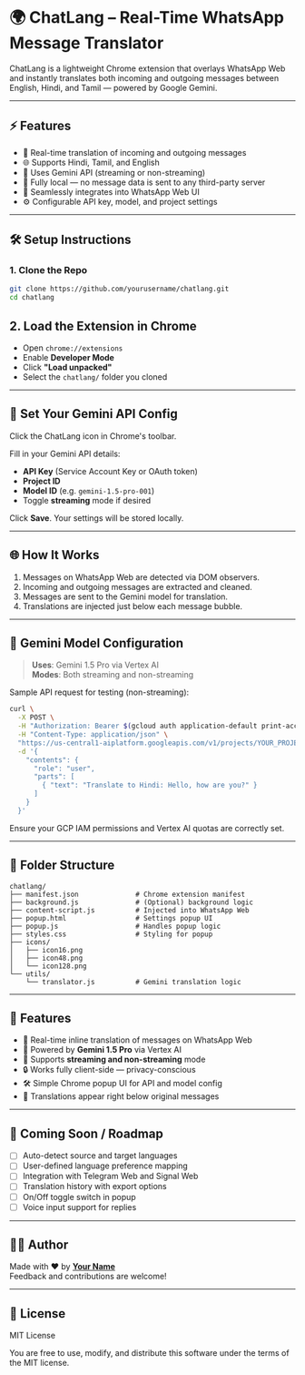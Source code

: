# 🌍 ChatLang – Real-Time WhatsApp Message Translator

ChatLang is a lightweight Chrome extension that overlays WhatsApp Web and instantly translates both incoming and outgoing messages between English, Hindi, and Tamil — powered by Google Gemini.

---

## ⚡ Features

- 🔁 Real-time translation of incoming and outgoing messages
- 🌐 Supports Hindi, Tamil, and English
- 🧠 Uses Gemini API (streaming or non-streaming)
- 👀 Fully local — no message data is sent to any third-party server
- 💬 Seamlessly integrates into WhatsApp Web UI
- ⚙️ Configurable API key, model, and project settings

---

## 🛠 Setup Instructions

### 1. Clone the Repo

```bash
git clone https://github.com/yourusername/chatlang.git
cd chatlang
```

## 2. Load the Extension in Chrome

- Open `chrome://extensions`
- Enable **Developer Mode**
- Click **"Load unpacked"**
- Select the `chatlang/` folder you cloned

---

## 🔐 Set Your Gemini API Config

Click the ChatLang icon in Chrome's toolbar.

Fill in your Gemini API details:

- **API Key** (Service Account Key or OAuth token)
- **Project ID**
- **Model ID** (e.g. `gemini-1.5-pro-001`)
- Toggle **streaming** mode if desired

Click **Save**. Your settings will be stored locally.

---

## 🌐 How It Works

1. Messages on WhatsApp Web are detected via DOM observers.
2. Incoming and outgoing messages are extracted and cleaned.
3. Messages are sent to the Gemini model for translation.
4. Translations are injected just below each message bubble.

---

## 🧠 Gemini Model Configuration

> **Uses**: Gemini 1.5 Pro via Vertex AI  
> **Modes**: Both streaming and non-streaming

Sample API request for testing (non-streaming):

```bash
curl \
  -X POST \
  -H "Authorization: Bearer $(gcloud auth application-default print-access-token)" \
  -H "Content-Type: application/json" \
  "https://us-central1-aiplatform.googleapis.com/v1/projects/YOUR_PROJECT_ID/locations/us-central1/publishers/google/models/YOUR_MODEL_ID:streamGenerateContent" \
  -d '{
    "contents": {
      "role": "user",
      "parts": [
        { "text": "Translate to Hindi: Hello, how are you?" }
      ]
    }
  }'
```


Ensure your GCP IAM permissions and Vertex AI quotas are correctly set.

---

## 📁 Folder Structure

```text
chatlang/
├── manifest.json              # Chrome extension manifest
├── background.js              # (Optional) background logic
├── content-script.js          # Injected into WhatsApp Web
├── popup.html                 # Settings popup UI
├── popup.js                   # Handles popup logic
├── styles.css                 # Styling for popup
├── icons/
│   ├── icon16.png
│   ├── icon48.png
│   └── icon128.png
└── utils/
    └── translator.js          # Gemini translation logic
```

---

## 🔮 Features

- 🔄 Real-time inline translation of messages on WhatsApp Web
- 🤖 Powered by **Gemini 1.5 Pro** via Vertex AI
- 🚀 Supports **streaming and non-streaming** mode
- 🔒 Works fully client-side — privacy-conscious
- 🛠 Simple Chrome popup UI for API and model config
- 📌 Translations appear right below original messages

---

## 🧪 Coming Soon / Roadmap

- [ ] Auto-detect source and target languages
- [ ] User-defined language preference mapping
- [ ] Integration with Telegram Web and Signal Web
- [ ] Translation history with export options
- [ ] On/Off toggle switch in popup
- [ ] Voice input support for replies

---

## 👨‍💻 Author

Made with ❤️ by **[Your Name](https://github.com/yourusername)**  
Feedback and contributions are welcome!

---

## 📄 License

MIT License

You are free to use, modify, and distribute this software under the terms of the MIT license.
